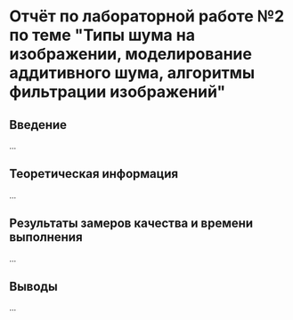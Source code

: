 # Отчёт по лабораторной работе №2 по теме "Типы шума на изображении, моделирование аддитивного шума, алгоритмы фильтрации изображений"

## Введение
...

## Теоретическая информация
...

## Результаты замеров качества и времени выполнения
...

## Выводы
...
